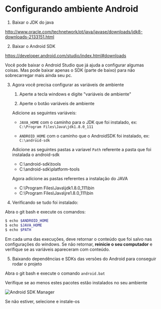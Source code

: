 # Configurando ambiente Android

1. Baixar o JDK do java

  http://www.oracle.com/technetwork/pt/java/javase/downloads/jdk8-downloads-2133151.html
    
2. Baixar o Android SDK

  https://developer.android.com/studio/index.html#downloads
  
  Você pode baixar o Android Studio que já ajuda a configurar algumas coisas. Mas pode baixar apenas o SDK 
  (parte de baixo) para não sobrecarregar mais ainda seu pc.

3. Agora você precisa configurar as variáveis de ambiente
   
    1. Aperte a tecla windows e digite "variáveis de ambiente"

    2. Aperte o botão variáveis de ambiente

      Adicione as seguintes variáveis:

      * `JAVA_HOME` com o caminho para o JDK que foi instalado, ex: `C:\Program Files\Java\jdk1.8.0_111`

      * `ANDROID_HOME` com o caminho que o AndroidSDK foi instalado, ex: `C:\android-sdk`

      Adicione as seguintes pastas a variavel `Path` referente a pasta que foi instalada o android-sdk

      * C:\android-sdk\tools
      * C:\android-sdk\platform-tools

      Agora adicione as pastas referentes a instalação do JAVA

      * C:\Program Files\Java\jdk1.8.0_111\bin
      * C:\Program Files\Java\jre1.8.0_111\bin

4. Verificando se tudo foi instalado:

  Abra o git bash e execute os comandos:
  
  ```bash
  $ echo $ANDROID_HOME
  $ echo $JAVA_HOME
  $ echo $PATH
  ```
  
  Em cada uma das execuções, deve retornar o conteúdo que foi salvo nas configurações do windows. Se não retornar, 
  **reinicie o seu computador** e verifique se as variáveis apareceram com conteúdo.
  
5. Baixando dependências e SDKs das versões do Android para conseguir rodar o projeto

  Abra o git bash e execute o comando `android.bat`

  Verifique se ao menos estes pacotes estão instalados no seu ambiente

  ![Android SDK Manager](https://github.com/ebertti/phonegap-aula/blob/master/imagens/android-skd-manager-01.png?raw=true)

  Se não estiver, selecione e instale-os
